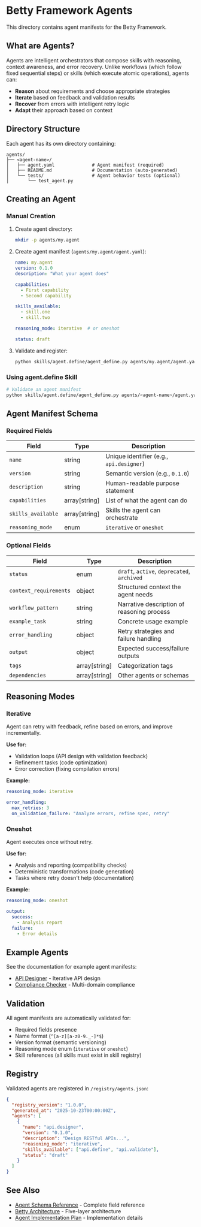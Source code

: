 # Betty Framework Agents

This directory contains agent manifests for the Betty Framework.

## What are Agents?

Agents are intelligent orchestrators that compose skills with reasoning, context awareness, and error recovery. Unlike workflows (which follow fixed sequential steps) or skills (which execute atomic operations), agents can:

- **Reason** about requirements and choose appropriate strategies
- **Iterate** based on feedback and validation results
- **Recover** from errors with intelligent retry logic
- **Adapt** their approach based on context

## Directory Structure

Each agent has its own directory containing:
```
agents/
├── <agent-name>/
│   ├── agent.yaml              # Agent manifest (required)
│   ├── README.md               # Documentation (auto-generated)
│   └── tests/                  # Agent behavior tests (optional)
│       └── test_agent.py
```

## Creating an Agent

### Manual Creation

1. Create agent directory:
   ```bash
   mkdir -p agents/my.agent
   ```

2. Create agent manifest (`agents/my.agent/agent.yaml`):
   ```yaml
   name: my.agent
   version: 0.1.0
   description: "What your agent does"

   capabilities:
     - First capability
     - Second capability

   skills_available:
     - skill.one
     - skill.two

   reasoning_mode: iterative  # or oneshot

   status: draft
   ```

3. Validate and register:
   ```bash
   python skills/agent.define/agent_define.py agents/my.agent/agent.yaml
   ```

### Using agent.define Skill

```bash
# Validate an agent manifest
python skills/agent.define/agent_define.py agents/<agent-name>/agent.yaml
```

## Agent Manifest Schema

### Required Fields

| Field | Type | Description |
|-------|------|-------------|
| `name` | string | Unique identifier (e.g., `api.designer`) |
| `version` | string | Semantic version (e.g., `0.1.0`) |
| `description` | string | Human-readable purpose statement |
| `capabilities` | array[string] | List of what the agent can do |
| `skills_available` | array[string] | Skills the agent can orchestrate |
| `reasoning_mode` | enum | `iterative` or `oneshot` |

### Optional Fields

| Field | Type | Description |
|-------|------|-------------|
| `status` | enum | `draft`, `active`, `deprecated`, `archived` |
| `context_requirements` | object | Structured context the agent needs |
| `workflow_pattern` | string | Narrative description of reasoning process |
| `example_task` | string | Concrete usage example |
| `error_handling` | object | Retry strategies and failure handling |
| `output` | object | Expected success/failure outputs |
| `tags` | array[string] | Categorization tags |
| `dependencies` | array[string] | Other agents or schemas |

## Reasoning Modes

### Iterative
Agent can retry with feedback, refine based on errors, and improve incrementally.

**Use for:**
- Validation loops (API design with validation feedback)
- Refinement tasks (code optimization)
- Error correction (fixing compilation errors)

**Example:**
```yaml
reasoning_mode: iterative

error_handling:
  max_retries: 3
  on_validation_failure: "Analyze errors, refine spec, retry"
```

### Oneshot
Agent executes once without retry.

**Use for:**
- Analysis and reporting (compatibility checks)
- Deterministic transformations (code generation)
- Tasks where retry doesn't help (documentation)

**Example:**
```yaml
reasoning_mode: oneshot

output:
  success:
    - Analysis report
  failure:
    - Error details
```

## Example Agents

See the documentation for example agent manifests:
- [API Designer](../docs/agent-schema-reference.md#example-iterative-refinement-agent) - Iterative API design
- [Compliance Checker](../docs/agent-schema-reference.md#example-multi-domain-agent) - Multi-domain compliance

## Validation

All agent manifests are automatically validated for:
- Required fields presence
- Name format (`^[a-z][a-z0-9._-]*$`)
- Version format (semantic versioning)
- Reasoning mode enum (`iterative` or `oneshot`)
- Skill references (all skills must exist in skill registry)

## Registry

Validated agents are registered in `/registry/agents.json`:
```json
{
  "registry_version": "1.0.0",
  "generated_at": "2025-10-23T00:00:00Z",
  "agents": [
    {
      "name": "api.designer",
      "version": "0.1.0",
      "description": "Design RESTful APIs...",
      "reasoning_mode": "iterative",
      "skills_available": ["api.define", "api.validate"],
      "status": "draft"
    }
  ]
}
```

## See Also

- [Agent Schema Reference](../docs/agent-schema-reference.md) - Complete field reference
- [Betty Architecture](../docs/betty-architecture.md) - Five-layer architecture
- [Agent Implementation Plan](../docs/agent-define-implementation-plan.md) - Implementation details
